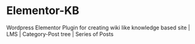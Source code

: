 # Elementor-KB
Wordpress Elementor Plugin for creating wiki like knowledge based site |  LMS  | Category-Post tree | Series of Posts
